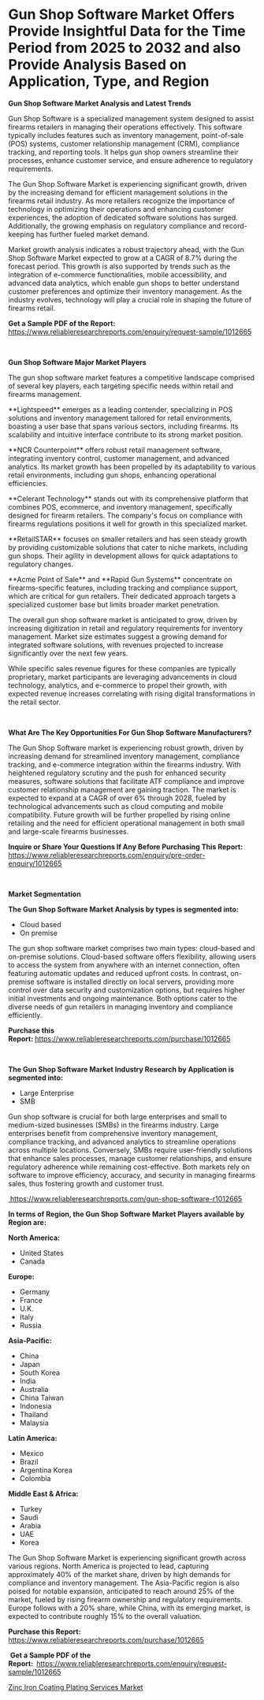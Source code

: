 <p><h1>Gun Shop Software Market Offers Provide Insightful Data for the Time Period from 2025 to 2032 and also Provide Analysis Based on Application, Type, and Region</h1></p><p><strong>Gun Shop Software Market Analysis and Latest Trends</strong></p>
<p><p>Gun Shop Software is a specialized management system designed to assist firearms retailers in managing their operations effectively. This software typically includes features such as inventory management, point-of-sale (POS) systems, customer relationship management (CRM), compliance tracking, and reporting tools. It helps gun shop owners streamline their processes, enhance customer service, and ensure adherence to regulatory requirements.</p><p>The Gun Shop Software Market is experiencing significant growth, driven by the increasing demand for efficient management solutions in the firearms retail industry. As more retailers recognize the importance of technology in optimizing their operations and enhancing customer experiences, the adoption of dedicated software solutions has surged. Additionally, the growing emphasis on regulatory compliance and record-keeping has further fueled market demand.</p><p>Market growth analysis indicates a robust trajectory ahead, with the Gun Shop Software Market expected to grow at a CAGR of 8.7% during the forecast period. This growth is also supported by trends such as the integration of e-commerce functionalities, mobile accessibility, and advanced data analytics, which enable gun shops to better understand customer preferences and optimize their inventory management. As the industry evolves, technology will play a crucial role in shaping the future of firearms retail.</p></p>
<p><strong>Get a Sample PDF of the Report:&nbsp;</strong> <a href="https://www.reliableresearchreports.com/enquiry/request-sample/1012665?utm_campaign=2652&utm_medium=2&utm_source=Github&utm_content=ia&utm_term=08032025&utm_id=gun-shop-software">https://www.reliableresearchreports.com/enquiry/request-sample/1012665</a></p>
<p>&nbsp;</p>
<p><strong>Gun Shop Software Major Market Players</strong></p>
<p><p>The gun shop software market features a competitive landscape comprised of several key players, each targeting specific needs within retail and firearms management.</p><p>**Lightspeed** emerges as a leading contender, specializing in POS solutions and inventory management tailored for retail environments, boasting a user base that spans various sectors, including firearms. Its scalability and intuitive interface contribute to its strong market position.</p><p>**NCR Counterpoint** offers robust retail management software, integrating inventory control, customer management, and advanced analytics. Its market growth has been propelled by its adaptability to various retail environments, including gun shops, enhancing operational efficiencies.</p><p>**Celerant Technology** stands out with its comprehensive platform that combines POS, ecommerce, and inventory management, specifically designed for firearm retailers. The company's focus on compliance with firearms regulations positions it well for growth in this specialized market.</p><p>**RetailSTAR** focuses on smaller retailers and has seen steady growth by providing customizable solutions that cater to niche markets, including gun shops. Their agility in development allows for quick adaptations to regulatory changes.</p><p>**Acme Point of Sale** and **Rapid Gun Systems** concentrate on firearms-specific features, including tracking and compliance support, which are critical for gun retailers. Their dedicated approach targets a specialized customer base but limits broader market penetration.</p><p>The overall gun shop software market is anticipated to grow, driven by increasing digitization in retail and regulatory requirements for inventory management. Market size estimates suggest a growing demand for integrated software solutions, with revenues projected to increase significantly over the next few years.</p><p>While specific sales revenue figures for these companies are typically proprietary, market participants are leveraging advancements in cloud technology, analytics, and e-commerce to propel their growth, with expected revenue increases correlating with rising digital transformations in the retail sector.</p></p>
<p>&nbsp;</p>
<p><strong>What Are The Key Opportunities For Gun Shop Software Manufacturers?</strong></p>
<p><p>The Gun Shop Software market is experiencing robust growth, driven by increasing demand for streamlined inventory management, compliance tracking, and e-commerce integration within the firearms industry. With heightened regulatory scrutiny and the push for enhanced security measures, software solutions that facilitate ATF compliance and improve customer relationship management are gaining traction. The market is expected to expand at a CAGR of over 6% through 2028, fueled by technological advancements such as cloud computing and mobile compatibility. Future growth will be further propelled by rising online retailing and the need for efficient operational management in both small and large-scale firearms businesses.</p></p>
<p><strong>Inquire or Share Your Questions If Any Before Purchasing This Report:</strong> <a href="https://www.reliableresearchreports.com/enquiry/pre-order-enquiry/1012665?utm_campaign=2652&utm_medium=2&utm_source=Github&utm_content=ia&utm_term=08032025&utm_id=gun-shop-software">https://www.reliableresearchreports.com/enquiry/pre-order-enquiry/1012665</a></p>
<p>&nbsp;</p>
<p><strong>Market Segmentation</strong></p>
<p><strong>The Gun Shop Software Market Analysis by types is segmented into:</strong></p>
<p><ul><li>Cloud based</li><li>On premise</li></ul></p>
<p><p>The gun shop software market comprises two main types: cloud-based and on-premise solutions. Cloud-based software offers flexibility, allowing users to access the system from anywhere with an internet connection, often featuring automatic updates and reduced upfront costs. In contrast, on-premise software is installed directly on local servers, providing more control over data security and customization options, but requires higher initial investments and ongoing maintenance. Both options cater to the diverse needs of gun retailers in managing inventory and compliance efficiently.</p></p>
<p><strong>Purchase this Report:&nbsp;</strong><a href="https://www.reliableresearchreports.com/purchase/1012665?utm_campaign=2652&utm_medium=2&utm_source=Github&utm_content=ia&utm_term=08032025&utm_id=gun-shop-software">https://www.reliableresearchreports.com/purchase/1012665</a></p>
<p>&nbsp;</p>
<p><strong>The Gun Shop Software Market Industry Research by Application is segmented into:</strong></p>
<p><ul><li>Large Enterprise</li><li>SMB</li></ul></p>
<p><p>Gun shop software is crucial for both large enterprises and small to medium-sized businesses (SMBs) in the firearms industry. Large enterprises benefit from comprehensive inventory management, compliance tracking, and advanced analytics to streamline operations across multiple locations. Conversely, SMBs require user-friendly solutions that enhance sales processes, manage customer relationships, and ensure regulatory adherence while remaining cost-effective. Both markets rely on software to improve efficiency, accuracy, and security in managing firearms sales, thus fostering growth and customer trust.</p></p>
<p><a href="https://www.reliableresearchreports.com/gun-shop-software-r1012665?utm_campaign=2652&utm_medium=2&utm_source=Github&utm_content=ia&utm_term=08032025&utm_id=gun-shop-software">&nbsp;https://www.reliableresearchreports.com/gun-shop-software-r1012665</a></p>
<p><strong>In terms of Region, the Gun Shop Software Market Players available by Region are:</strong></p>
<p>
    <p> <strong> North America: </strong>
        <ul>
            <li>United States</li>
            <li>Canada</li>
        </ul>
        </p> 
    <p> <strong> Europe: </strong>
        <ul>
            <li>Germany</li>
            <li>France</li>
            <li>U.K.</li>
            <li>Italy</li>
            <li>Russia</li>
        </ul>
        </p> 
    <p> <strong> Asia-Pacific: </strong>
        <ul>
            <li>China</li>
            <li>Japan</li>
            <li>South Korea</li>
            <li>India</li>
            <li>Australia</li>
            <li>China Taiwan</li>
            <li>Indonesia</li>
            <li>Thailand</li>
            <li>Malaysia</li>
        </ul>
        </p> 
    <p> <strong> Latin America: </strong>
        <ul>
            <li>Mexico</li>
            <li>Brazil</li>
            <li>Argentina Korea</li>
            <li>Colombia</li>
        </ul>
        </p> 
    <p> <strong> Middle East & Africa: </strong>
        <ul>
            <li>Turkey</li>
            <li>Saudi</li>
            <li>Arabia</li>
            <li>UAE</li>
            <li>Korea</li>
        </ul>
    </p>
    </p>
<p><p>The Gun Shop Software Market is experiencing significant growth across various regions. North America is projected to lead, capturing approximately 40% of the market share, driven by high demands for compliance and inventory management. The Asia-Pacific region is also poised for notable expansion, anticipated to reach around 25% of the market, fueled by rising firearm ownership and regulatory requirements. Europe follows with a 20% share, while China, with its emerging market, is expected to contribute roughly 15% to the overall valuation.</p></p>
<p><strong>Purchase this Report: </strong><a href="https://www.reliableresearchreports.com/purchase/1012665?utm_campaign=2652&utm_medium=2&utm_source=Github&utm_content=ia&utm_term=08032025&utm_id=gun-shop-software">https://www.reliableresearchreports.com/purchase/1012665</a></p>
<p>&nbsp;<strong>Get a Sample PDF of the Report:&nbsp;&nbsp;</strong><a href="https://www.reliableresearchreports.com/enquiry/request-sample/1012665?utm_campaign=2652&utm_medium=2&utm_source=Github&utm_content=ia&utm_term=08032025&utm_id=gun-shop-software">https://www.reliableresearchreports.com/enquiry/request-sample/1012665</a></p>
<p><strong></strong></p>
<p><p><a href="https://github.com/sherikacas30/Market-Research-Report-List-1/blob/main/zinc-iron-coating-plating-services-market.md?utm_campaign=2652&utm_medium=2&utm_source=Github&utm_content=ia&utm_term=08032025&utm_id=gun-shop-software">Zinc Iron Coating Plating Services Market</a></p></p>